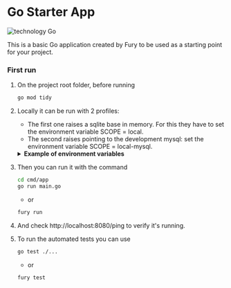 # Go Starter App

![technology Go](https://img.shields.io/badge/technology-go-blue.svg)

This is a basic Go application created by Fury to be used as a starting point for your project.

### First run


1. On the project root folder, before running
    ```sh
    go mod tidy
    ```
2. Locally it can be run with 2 profiles:
    * The first one raises a sqlite base in memory. For this they have to set the environment variable SCOPE = local.
    * The second raises pointing to the development mysql: set the environment variable SCOPE = local-mysql.
    <details><summary><b>Example of environment variables</b></summary>

    SCOPE=local-mysql;DB_MYSQL_DESAENV04_PMDEV_PMDEV_WPROD=**<YOUR_DB_PASSWORD>**;DB_MYSQL_DESAENV04_PMDEV_PMDEV_WPROD_USERNAME=**<YOUR_DB_USER>**;DB_MYSQL_DESAENV04_PMDEV_PMDEV_ENDPOINT=proxysql.master.meliseginf.com:6612
    </details>

3. Then you can run it with the command
    ```sh
    cd cmd/app
    go run main.go
    ```
    * or
    ```sh
    fury run
    ```
4. And check http://localhost:8080/ping to verify it's running.
5. To run the automated tests you can use
    ```sh
    go test ./...
    ```
    * or
    ```sh
    fury test
    ```
